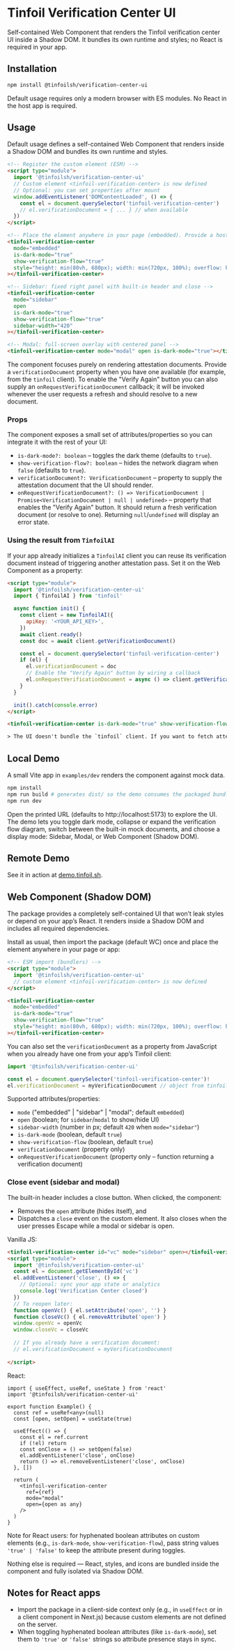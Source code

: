 # Tinfoil Verification Center UI

Self‑contained Web Component that renders the Tinfoil verification center UI inside a Shadow DOM. It bundles its own runtime and styles; no React is required in your app.

## Installation

```bash
npm install @tinfoilsh/verification-center-ui
```

Default usage requires only a modern browser with ES modules. No React in the host app is required.

## Usage

Default usage defines a self-contained Web Component that renders inside a Shadow DOM and bundles its own runtime and styles.

```html
<!-- Register the custom element (ESM) -->
<script type="module">
  import '@tinfoilsh/verification-center-ui'
  // Custom element <tinfoil-verification-center> is now defined
  // Optional: you can set properties after mount
  window.addEventListener('DOMContentLoaded', () => {
    const el = document.querySelector('tinfoil-verification-center')
    // el.verificationDocument = { ... } // when available
  })
</script>

<!-- Place the element anywhere in your page (embedded). Provide a host height. -->
<tinfoil-verification-center
  mode="embedded"
  is-dark-mode="true"
  show-verification-flow="true"
  style="height: min(80vh, 680px); width: min(720px, 100%); overflow: hidden; border-radius: 8px;"
></tinfoil-verification-center>

<!-- Sidebar: fixed right panel with built-in header and close -->
<tinfoil-verification-center
  mode="sidebar"
  open
  is-dark-mode="true"
  show-verification-flow="true"
  sidebar-width="420"
></tinfoil-verification-center>

<!-- Modal: full-screen overlay with centered panel -->
<tinfoil-verification-center mode="modal" open is-dark-mode="true"></tinfoil-verification-center>
```

The component focuses purely on rendering attestation documents. Provide a `verificationDocument` property when you have one available (for example, from the `tinfoil` client). To enable the "Verify Again" button you can also supply an `onRequestVerificationDocument` callback; it will be invoked whenever the user requests a refresh and should resolve to a new document.

### Props

The component exposes a small set of attributes/properties so you can integrate it with the rest of your UI:

- `is-dark-mode?: boolean` – toggles the dark theme (defaults to `true`).
- `show-verification-flow?: boolean` – hides the network diagram when `false` (defaults to `true`).
- `verificationDocument?: VerificationDocument` – property to supply the attestation document that the UI should render.
- `onRequestVerificationDocument?: () => VerificationDocument | Promise<VerificationDocument | null | undefined>` – property that enables the "Verify Again" button. It should return a fresh verification document (or resolve to one). Returning `null`/`undefined` will display an error state.

### Using the result from `TinfoilAI`

If your app already initializes a `TinfoilAI` client you can reuse its verification document instead of triggering another attestation pass. Set it on the Web Component as a property:

```html
<script type="module">
  import '@tinfoilsh/verification-center-ui'
  import { TinfoilAI } from 'tinfoil'

  async function init() {
    const client = new TinfoilAI({
      apiKey: '<YOUR_API_KEY>',
    })
    await client.ready()
    const doc = await client.getVerificationDocument()

    const el = document.querySelector('tinfoil-verification-center')
    if (el) {
      el.verificationDocument = doc
      // Enable the "Verify Again" button by wiring a callback
      el.onRequestVerificationDocument = async () => client.getVerificationDocument()
    }
  }

  init().catch(console.error)
</script>

<tinfoil-verification-center is-dark-mode="true" show-verification-flow="true"></tinfoil-verification-center>

> The UI doesn't bundle the `tinfoil` client. If you want to fetch attestation documents directly from Tinfoil, install the `tinfoil` package in your application and pass the resulting documents into the component as shown above.
```

## Local Demo

A small Vite app in `examples/dev` renders the component against mock data.

```bash
npm install
npm run build # generates dist/ so the demo consumes the packaged bundle
npm run dev
```

Open the printed URL (defaults to http://localhost:5173) to explore the UI. The demo lets you toggle dark mode, collapse or expand the verification flow diagram, switch between the built-in mock documents, and choose a display mode: Sidebar, Modal, or Web Component (Shadow DOM).

## Remote Demo

See it in action at [demo.tinfoil.sh](https://demo.tinfoil.sh).

## Web Component (Shadow DOM)

The package provides a completely self-contained UI that won’t leak styles or depend on your app’s React. It renders inside a Shadow DOM and includes all required dependencies.

Install as usual, then import the package (default WC) once and place the element anywhere in your page or app:

```html
<!-- ESM import (bundlers) -->
<script type="module">
  import '@tinfoilsh/verification-center-ui'
  // custom element <tinfoil-verification-center> is now defined
</script>

<tinfoil-verification-center
  mode="embedded"
  is-dark-mode="true"
  show-verification-flow="true"
  style="height: min(80vh, 680px); width: min(720px, 100%); overflow: hidden; border-radius: 8px;"
></tinfoil-verification-center>
```

You can also set the `verificationDocument` as a property from JavaScript when you already have one from your app’s Tinfoil client:

```ts
import '@tinfoilsh/verification-center-ui'

const el = document.querySelector('tinfoil-verification-center')!
el.verificationDocument = myVerificationDocument // object from tinfoil client
```

Supported attributes/properties:
- `mode` ("embedded" | "sidebar" | "modal"; default `embedded`)
- `open` (boolean; for `sidebar`/`modal` to show/hide UI)
- `sidebar-width` (number in px; default `420` when `mode="sidebar"`)
- `is-dark-mode` (boolean, default `true`)
- `show-verification-flow` (boolean, default `true`)
- `verificationDocument` (property only)
- `onRequestVerificationDocument` (property only – function returning a verification document)

### Close event (sidebar and modal)

The built-in header includes a close button. When clicked, the component:
- Removes the `open` attribute (hides itself), and
- Dispatches a `close` event on the custom element.
It also closes when the user presses Escape while a modal or sidebar is open.

Vanilla JS:

```html
<tinfoil-verification-center id="vc" mode="sidebar" open></tinfoil-verification-center>
<script type="module">
  import '@tinfoilsh/verification-center-ui'
  const el = document.getElementById('vc')
  el.addEventListener('close', () => {
    // Optional: sync your app state or analytics
    console.log('Verification Center closed')
  })
  // To reopen later:
  function openVc() { el.setAttribute('open', '') }
  function closeVc() { el.removeAttribute('open') }
  window.openVc = openVc
  window.closeVc = closeVc
  
  // If you already have a verification document:
  // el.verificationDocument = myVerificationDocument
  
</script>
```

React:

```tsx
import { useEffect, useRef, useState } from 'react'
import '@tinfoilsh/verification-center-ui'

export function Example() {
  const ref = useRef<any>(null)
  const [open, setOpen] = useState(true)

  useEffect(() => {
    const el = ref.current
    if (!el) return
    const onClose = () => setOpen(false)
    el.addEventListener('close', onClose)
    return () => el.removeEventListener('close', onClose)
  }, [])

  return (
    <tinfoil-verification-center
      ref={ref}
      mode="modal"
      open={open as any}
    />
  )
}
```

Note for React users: for hyphenated boolean attributes on custom elements (e.g., `is-dark-mode`, `show-verification-flow`), pass string values `'true' | 'false'` to keep the attribute present during toggles.

Nothing else is required — React, styles, and icons are bundled inside the component and fully isolated via Shadow DOM.


## Notes for React apps

- Import the package in a client-side context only (e.g., in `useEffect` or in a client component in Next.js) because custom elements are not defined on the server.
- When toggling hyphenated boolean attributes (like `is-dark-mode`), set them to `'true'` or `'false'` strings so attribute presence stays in sync.
